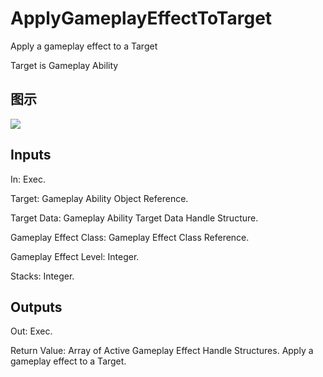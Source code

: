 # ApplyGameplayEffectToTarget

Apply a gameplay effect to a Target

Target is Gameplay Ability

## 图示

![]($-20221218-17300467.png)

## Inputs

In: Exec.

Target: Gameplay Ability Object Reference.

Target Data: Gameplay Ability Target Data Handle Structure.

Gameplay Effect Class: Gameplay Effect Class Reference.

Gameplay Effect Level: Integer.

Stacks: Integer.  

## Outputs

Out: Exec.

Return Value: Array of Active Gameplay Effect Handle Structures. Apply a gameplay effect to a Target.

